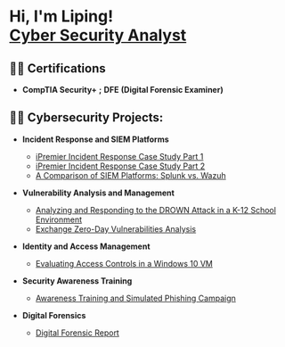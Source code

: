 <h1>Hi, I'm Liping! <br/> <a href=>Cyber Security Analyst </a> </h1>

<h2>👨‍💻 Certifications</h2>

- <b>CompTIA Security+</b> <b>;</b> <b>DFE</b> <b>(Digital Forensic Examiner)</b>
 

<h2>👨‍💻 Cybersecurity Projects:</h2>

- <b>Incident Response and SIEM Platforms</b>
  - [iPremier Incident Response Case Study Part 1](https://1drv.ms/b/c/3d966e12aeeec779/EQX0bZtDJ81KvlNI_OFXAgYBDNBH9WSbymkuv60j-Xj5Rw?e=hg8HVt)
  - [iPremier Incident Response Case Study Part 2](https://1drv.ms/b/c/3d966e12aeeec779/ES2SYvyZtkBPleedxcHphSYBGmmHFR7Z7u31XJ1q_zAoZQ?e=pe0MSK)
  - [A Comparison of SIEM Platforms: Splunk vs. Wazuh](https://1drv.ms/b/c/3d966e12aeeec779/EYhvRTPT-NxCvtHgn_E6wDcBa-52bmqwo7Yu8xbQj99gRw?e=jbFGDF)

- <b>Vulnerability Analysis and Management</b>
  - [Analyzing and Responding to the DROWN Attack in a K-12 School Environment](https://1drv.ms/b/c/3d966e12aeeec779/EcvbvBzH2oRMj6HZlWYs9BoB-HNYB0rQza0X3Jq7ae1UOg?e=m8txCU)
  - [Exchange Zero-Day Vulnerabilities Analysis](https://1drv.ms/b/c/3d966e12aeeec779/EfYDX15kMYlLhDZN2C38MgkBbfXJPovqbdaBqIbpNSUMNg?e=KumZZZ)
   
- <b>Identity and Access Management</b>
  - [Evaluating Access Controls in a Windows 10 VM](https://1drv.ms/b/c/3d966e12aeeec779/ERPu8Qk1WyhDjafwqr1UFnIBzwiOTJb6Rwk76AjvhB5-eg?e=0Is5rw)

- <b>Security Awareness Training</b>
  - [Awareness Training and Simulated Phishing Campaign](https://1drv.ms/b/c/3d966e12aeeec779/EdsQ3A_5slpNtWW7KvTGwJ8BqleeRbrHayvq94mSlD_Z8A?e=HumLJ0)

- <b>Digital Forensics</b>
  - [Digital Forensic Report](https://1drv.ms/b/c/3d966e12aeeec779/ESIX3ooB32pJiHZWZG_Qu6ABLMCfqYcQk2xOp2V1BSwodA?e=PLDeU9)
  
<!--
- <b>SIEM and SOAR PLATFORMS</b>
  - [Splunk vs Wazuh](https://github.com/joshmadakor1/Algorithms-Practice)
  - [Cain and Abel](https://github.com/joshmadakor1/Algorithms-Practice)
- <b>Digital Forensics</b>
  - [Acceptable Use Policy Case](https://github.com/joshmadakor1/4chan-Image-Analysis-Middleware-C964) <b><i>(Potentially NSFW)</b></i>
  - [Mobile Forensics](https://github.com/joshmadakor1/Algorithms-Practice)
- <b>Advanced Data Recovery</b>
  - [Corrupted Drive Case](https://github.com/joshmadakor1/Algorithms-Practice)
  - [RAID 5 Case](https://github.com/joshmadakor1/Algorithms-Practice)
- <b>Java</b>
  - [Port Scanner](https://github.com/joshmadakor1/EncrypterPOC)
- <b>Pentesting</b>
  - [Kali Linux](https://github.com/joshmadakor1/Algorithms-Practice)
  - [Web Goat](https://github.com/joshmadakor1/Algorithms-Practice)
- <b>PowerShell</b>
  - [Active Directory Home Lab](https://github.com/joshmadakor1/Sentinel-Lab)
- <b>Python</b>
  - [Log Analysis](https://github.com/joshmadakor1/Package-Delivery-Pathfinding-Algorithm)

<h2>📺 YouTube Videos</h2>

- [How to get into Cybersecurity Starting From Zero](https://www.youtube.com/watch?v=a83ASGn_V_s)
- [A Day in the Life of a Cybersecurity Anayst](https://www.youtube.com/watch?v=uHy3oM7NnoU)
- [How to Create a KeyLogger (C#)](https://www.youtube.com/watch?v=N-L9hklSlNk)
- [Ransomware Demonstration (C#)](https://www.youtube.com/watch?v=OfvdQeh79s0)
- [Is WGU Legit?](https://www.youtube.com/watch?v=E2MwRWxDBkA)

<h2> 🤳 Connect with me:</h2>

[<img align="left" alt="JoshMadakor | LinkedIn" width="22px" src="https://cdn.jsdelivr.net/npm/simple-icons@v3/icons/linkedin.svg" />][linkedin]
[<img align="left" alt="JoshMadakor | YouTube" width="22px" src="https://cdn.jsdelivr.net/npm/simple-icons@v3/icons/youtube.svg" />][youtube]

[linkedin]: https://linkedin.com/in/joshmadakor
[youtube]: https://www.youtube.com/c/joshmadakor
-->
<!--
**joshmadakor1/joshmadakor1** is a ✨ _special_ ✨ repository because its `README.md` (this file) appears on your GitHub profile.

Here are some ideas to get you started:

- 🔭 I’m currently working on ...
- 🌱 I’m currently learning ...
- 👯 I’m looking to collaborate on ...
- 🤔 I’m looking for help with ...
- 💬 Ask me about ...
- 📫 How to reach me: ...
- 😄 Pronouns: ...
- ⚡ Fun fact: ...
-->
